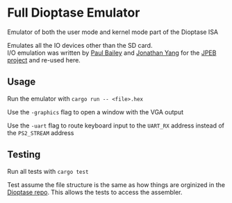 # Full Dioptase Emulator

Emulator of both the user mode and kernel mode part of the Dioptase ISA

Emulates all the IO devices other than the SD card.  
I/O emulation was written by [Paul Bailey](https://github.com/PaulBailey-1) and [Jonathan Yang](https://github.com/Jzhyang1)
for the [JPEB project](https://github.com/PaulBailey-1/JPEB) and re-used here.

## Usage

Run the emulator with `cargo run -- <file>.hex`

Use the `-graphics` flag to open a window with the VGA output

Use the `-uart` flag to route keyboard input to the `UART_RX` address instead of the `PS2_STREAM` address

## Testing

Run all tests with `cargo test`

Test assume the file structure is the same as how things are orginized in the [Dioptase repo](https://github.com/b-Rocks2718/Dioptase/tree/main). This allows the tests to access the assembler.
